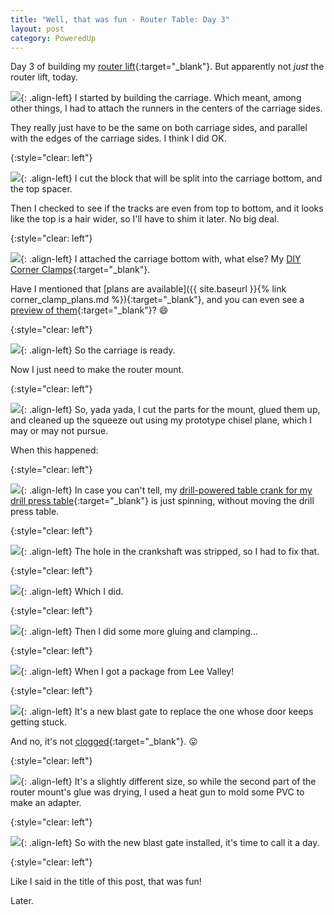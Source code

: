 ```yaml
---
title: "Well, that was fun - Router Table: Day 3"
layout: post
category: PoweredUp
---
```

Day 3 of building my [router lift](https://youtu.be/LJqPDADi8MM){:target="_blank"}. But apparently not *just* the router lift, today.

![](/assets/images-posts/powered-up-2/2019-02-15.1.01.jpg){: .align-left}
I started by building the carriage. Which meant, among other things, I had to attach the runners in the centers of the carriage sides.

They really just have to be the same on both carriage sides, and parallel with the edges of the carriage sides. I think I did OK.

{:style="clear: left"}

![](/assets/images-posts/powered-up-2/2019-02-15.1.02.jpg){: .align-left}
I cut the block that will be split into the carriage bottom, and the top spacer.

Then I checked to see if the tracks are even from top to bottom, and it looks like the top is a hair wider, so I'll have to shim it later. No big deal.

{:style="clear: left"}

![](/assets/images-posts/powered-up-2/2019-02-15.1.03.jpg){: .align-left}
I attached the carriage bottom with, what else? My [DIY Corner Clamps](https://youtu.be/X4BSyZuc-ak){:target="_blank"}.

Have I mentioned that [plans are available]({{ site.baseurl }}{% link corner_clamp_plans.md %}){:target="_blank"}, and you can even see a [preview of them](/plans/cornerclamp/preview){:target="_blank"}? 😄

{:style="clear: left"}

![](/assets/images-posts/powered-up-2/2019-02-15.1.04.jpg){: .align-left}
So the carriage is ready.

Now I just need to make the router mount.

{:style="clear: left"}

![](/assets/images-posts/powered-up-2/2019-02-15.1.05.jpg){: .align-left}
So, yada yada, I cut the parts for the mount, glued them up, and cleaned up the squeeze out using my prototype chisel plane, which I may or may not pursue.

When this happened:

{:style="clear: left"}

![](/assets/images-posts/powered-up-2/2019-02-15.1.06.gif){: .align-left}
In case you can't tell, my [drill-powered table crank for my drill press table](https://youtu.be/9kY3fk6Q-kA){:target="_blank"} is just spinning, without moving the drill press table.

{:style="clear: left"}

![](/assets/images-posts/powered-up-2/2019-02-15.1.07.jpg){: .align-left}
The hole in the crankshaft was stripped, so I had to fix that.

{:style="clear: left"}

![](/assets/images-posts/powered-up-2/2019-02-15.1.08.gif){: .align-left}
Which I did.

{:style="clear: left"}

![](/assets/images-posts/powered-up-2/2019-02-15.1.09.jpg){: .align-left}
Then I did some more gluing and clamping...

{:style="clear: left"}

![](/assets/images-posts/powered-up-2/2019-02-15.1.10.jpg){: .align-left}
When I got a package from Lee Valley!

{:style="clear: left"}

![](/assets/images-posts/powered-up-2/2019-02-15.1.11.jpg){: .align-left}
It's a new blast gate to replace the one whose door keeps getting stuck.

And no, it's not [clogged](https://youtu.be/ZjzN45k6Dq0){:target="_blank"}. 😛

{:style="clear: left"}

![](/assets/images-posts/powered-up-2/2019-02-15.1.12.jpg){: .align-left}
It's a slightly different size, so while the second part of the router mount's glue was drying, I used a heat gun to mold some PVC to make an adapter.

{:style="clear: left"}

![](/assets/images-posts/powered-up-2/2019-02-15.1.13.jpg){: .align-left}
So with the new blast gate installed, it's time to call it a day.

{:style="clear: left"}

Like I said in the title of this post, that was fun!

Later.